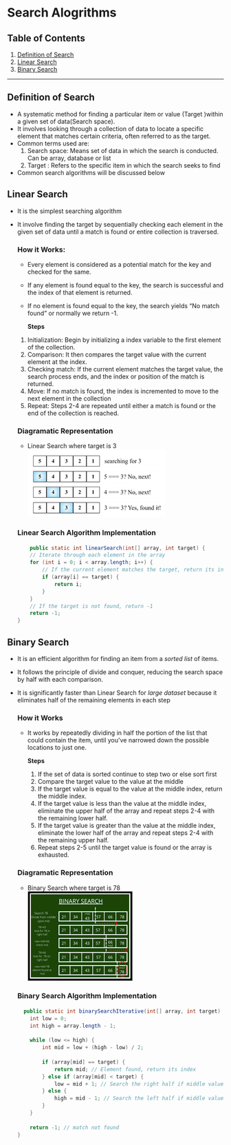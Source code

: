 # Search Alogrithms


## Table of Contents

1. [Definition of Search](#Definition-of-Search)
2. [Linear Search](#Linear-Search)
3. [Binary Search](#Binary-Search)

---

## Definition of Search
- A systematic method for finding a particular item or value (Target )within a given set of data(Search space).
- It involves looking through a collection of data to locate a specific element that matches certain criteria, often referred to as the target.
- Common terms used are:
    1. Search space: Means set of data in which the search is conducted. Can be array, database or list
    2. Target : Refers to the specific item in which the search seeks to find
- Common search algorithms will be discussed below

## Linear Search
- It is the simplest searching algorithm
- It involve finding the target by sequentially checking each element in the given set of data until a match is found or entire collection is traversed.

    ### How it Works:
    - Every element is considered as a potential match for the key and checked for the same.
    - If any element is found equal to the key, the search is successful and the index of that element is returned.
    - If no element is found equal to the key, the search yields “No match found” or normally we return -1.

        **Steps**
    1. Initialization: Begin by initializing a index variable to the first element of the collection.
    2. Comparison: It then compares the target value with the current element at the index.
    3. Checking match: If the current element matches the target value, the search process ends, and the index or position of the match is returned.
    4. Move: If no match is found, the index is incremented to move to the next element in the collection
    5. Repeat: Steps 2-4 are repeated until either a match is found or the end of the collection is reached.

    ### Diagramatic Representation
    - Linear Search where target is 3
    !["Linear Search Diagram"](linearSearch.png "Linear Search")

    ### Linear Search Algorithm Implementation
    ```java
        public static int linearSearch(int[] array, int target) {
        // Iterate through each element in the array
        for (int i = 0; i < array.length; i++) {
            // If the current element matches the target, return its index
            if (array[i] == target) {
                return i;
            }
        }
        // If the target is not found, return -1
        return -1;
    }
    ```

## Binary Search
- It is an efficient algorithm for finding an item from a *sorted list* of items.
-  It follows the principle of divide and conquer, reducing the search space by half with each comparison.
- It is significantly faster than Linear Search for *large dataset* because it eliminates half of the remaining elements in each step
    
    ### How it Works
    - It works by repeatedly dividing in half the portion of the list that could contain the item, until you've narrowed down the possible locations to just one.

        **Steps**
        1. If the set of data is sorted continue to step two or else sort first
        2. Compare the target value to the value at the middle
        3. If the target value is equal to the value at the middle index, return the middle index.
        4. If the target value is less than the value at the middle index, eliminate the upper half of the array and repeat steps 2-4 with the remaining lower half.
        5. If the target value is greater than the value at the middle index, eliminate the lower half of the array and repeat steps 2-4 with the remaining upper half.
        6. Repeat steps 2-5 until the target value is found or the array is exhausted.
    
    ### Diagramatic Representation
    - Binary Search where target is 78
    !["Binary Search Diagram"](binarySearch.png "Binary Search")

    ### Binary Search Algorithm Implementation
    ```java
      public static int binarySearchIterative(int[] array, int target) {
        int low = 0;
        int high = array.length - 1;
        
        while (low <= high) {
            int mid = low + (high - low) / 2;
            
            if (array[mid] == target) {
                return mid; // Element found, return its index
            } else if (array[mid] < target) {
                low = mid + 1; // Search the right half if middle value less than target
            } else {
                high = mid - 1; // Search the left half if middle value greater than target
            }
        }
        
        return -1; // match not found
    }
    ```
